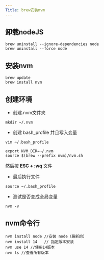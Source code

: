 ```yaml
---
Title: brew安装nvm
---
```


## 卸载nodeJS

```shell
brew uninstall --ignore-dependencies node 
brew uninstall --force node
```

## 安装nvm

```shell
brew update 
brew install nvm 
```

## 创建环境

- 创建.nvm文件夹

```shell
mkdir ~/.nvm

```

- 创建 bash_profile 并且写入变量

```shell
vim ~/.bash_profile
```

```shell
export NVM_DIR=~/.nvm
source $(brew --prefix nvm)/nvm.sh
```

然后按  **ESC + :wq** 文件

- 最后执行文件

```shell
source ~/.bash_profile
```

- 测试是否变成全局变量

```shell
nvm -v
```

## nvm命令行

```shell
nvm install node //安装 node（最新的）
nvm install 14   // 指定版本安装 
nvm use 14 //使用14版本
nvm ls //查看所有版本
```

